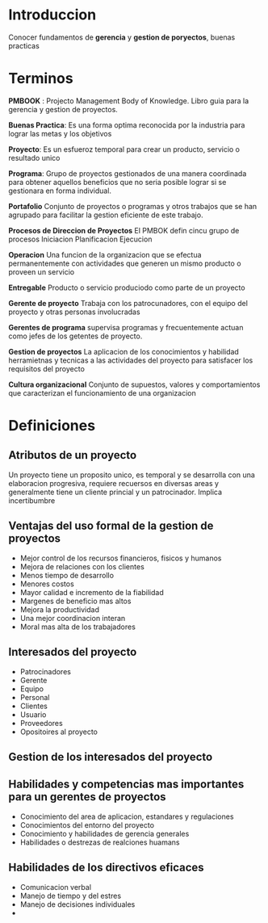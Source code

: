 # Introduccion
Conocer fundamentos de **gerencia** y **gestion de poryectos**, buenas practicas
# Terminos
**PMBOOK** :
Projecto Management Body of Knowledge. Libro guia para la gerencia y gestion de proyectos.

**Buenas Practica**:
Es una forma optima reconocida por la industria para lograr las metas y los objetivos

**Proyecto**:
Es un esfueroz temporal para crear un producto, servicio o resultado unico

**Programa**:
Grupo de proyectos gestionados de una manera coordinada para obtener aquellos beneficios que no seria posible lograr si se gestionara en forma individual.

**Portafolio**
Conjunto de proyectos o programas y otros trabajos que se han agrupado para facilitar la gestion eficiente de este trabajo.

**Procesos de Direccion de Proyectos**
El PMBOK defin cincu grupo de procesos
Iniciacion
Planificacion 
Ejecucion

**Operacion**
Una funcion de la organizacion que se efectua permanentemente con actividades que generen un mismo producto o proveen un servicio

**Entregable**
Producto o servicio produciodo como parte de un proyecto

**Gerente de proyecto**
Trabaja con los patrocunadores, con el equipo del proyecto y otras personas involucradas

**Gerentes de programa**
supervisa programas y frecuentemente actuan como jefes de los getentes de proyecto.

**Gestion de proyectos**
La aplicacion de los conocimientos y habilidad herramietnas y tecnicas a las actividades del proyecto para satisfacer los requisitos del proyecto 

**Cultura organizacional**
Conjunto de supuestos, valores y comportamientos que caracterizan el funcionamiento de una organizacion
# Definiciones
## Atributos de un proyecto
Un proyecto tiene un proposito unico, es temporal y se desarrolla con una elaboracion progresiva, requiere recuersos en diversas areas y generalmente tiene un cliente princial y un patrocinador. Implica incertibumbre

## Ventajas del uso formal de la gestion de proyectos
- Mejor control de los recursos financieros, fisicos y humanos
- Mejora de relaciones con los clientes
- Menos tiempo de desarrollo
- Menores costos 
- Mayor calidad e incremento de la fiabilidad
- Margenes de beneficio mas altos
- Mejora la productividad
- Una mejor coordinacion interan
- Moral mas alta de los trabajadores

## Interesados del proyecto
- Patrocinadores
- Gerente
- Equipo
- Personal 
- Clientes
- Usuario
- Proveedores
- Opositoires al proyecto

## Gestion de los interesados del proyecto

## Habilidades y competencias mas importantes para un gerentes de proyectos

- Conocimiento del area de aplicacion, estandares y regulaciones
- Conocimientos del entorno del proyecto
- Conocimiento y habilidades de gerencia generales
- Habilidades o destrezas de realciones huamans

## Habilidades de los directivos eficaces
- Comunicacion verbal
- Manejo de tiempo y del estres
- Manejo de decisiones individuales
- 